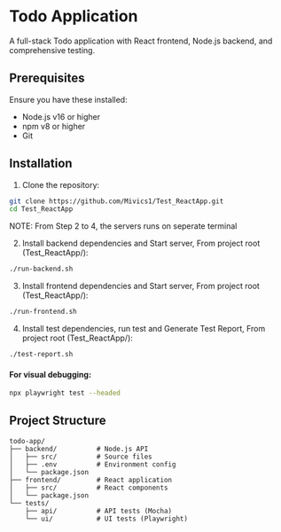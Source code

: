 # Todo Application

A full-stack Todo application with React frontend, Node.js backend, and comprehensive testing.

## Prerequisites

Ensure you have these installed:
- Node.js v16 or higher
- npm v8 or higher
- Git

## Installation

1. Clone the repository:
```bash
git clone https://github.com/Mivics1/Test_ReactApp.git
cd Test_ReactApp
```
NOTE: From Step 2 to 4, the servers runs on seperate terminal 

2. Install backend dependencies and Start server, From project root (Test_ReactApp/):
```bash
./run-backend.sh
```

3. Install frontend dependencies and Start server, From project root (Test_ReactApp/):
```bash
./run-frontend.sh
```

4. Install test dependencies, run test and Generate Test Report, From project root (Test_ReactApp/):
```bash
./test-report.sh
```

#### For visual debugging:
```bash
npx playwright test --headed
```

## Project Structure
```
todo-app/
├── backend/          # Node.js API
│   ├── src/          # Source files
│   ├── .env          # Environment config
│   └── package.json
├── frontend/         # React application
│   ├── src/          # React components
│   └── package.json
└── tests/
    ├── api/          # API tests (Mocha)
    └── ui/           # UI tests (Playwright)
```

